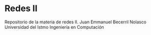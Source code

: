 # Redes II
Repositorio de la materia de redes II.
Juan Emmanuel Becerril Nolasco
Universidad del Istmo
Ingeniería en Computación
